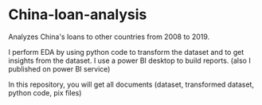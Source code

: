 # China-loan-analysis
Analyzes China's loans to other countries from 2008 to 2019. 

I perform EDA by using python code to transform the dataset and to get insights from the dataset.
I use a power BI desktop to build reports. (also I published on power BI service)


In this repository, you will get all documents (dataset, transformed dataset, python code, pix files)
